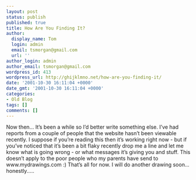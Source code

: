 ```yaml
---
layout: post
status: publish
published: true
title: How Are You Finding It?
author:
  display_name: Tom
  login: admin
  email: tsmorgan@gmail.com
  url: ''
author_login: admin
author_email: tsmorgan@gmail.com
wordpress_id: 413
wordpress_url: http://ghijklmno.net/how-are-you-finding-it/
date: '2001-10-30 16:11:04 +0000'
date_gmt: '2001-10-30 16:11:04 +0000'
categories:
- Old Blog
tags: []
comments: []
---
```

<!-- more -->
<p>Now then&hellip;
It&#8217;s been a while so I&#8217;d better write something else. I&#8217;ve had reports from a couple of people that the website hasn&#8217;t been viewable recently. I suppose if you&#8217;re reading this then it&#8217;s working right now - but if you&#8217;ve noticed that it&#8217;s been a bit flaky recently drop me a line and let me know what is going wrong  - or what messages it&#8217;s giving you and stuff. This doesn&#8217;t apply to the poor people who my parents have send to www.mydrawings.com :)
That&#8217;s all for now. I will do another drawing soon... honestly.....</p>

